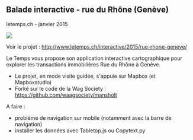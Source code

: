## Balade interactive - rue du Rhône (Genève)
letemps.ch - janvier 2015



![](http://www.letemps.ch/rw/Le_Temps/Quotidien/04_Web/Recherche/rhon.jpg)

Voir le projet : http://www.letemps.ch/interactive/2015/rue-rhone-geneve/

Le Temps vous propose son application interactive cartographique pour explorer les transactions immobilières Rue du Rhône à Genève.

- Le projet, en mode visite guidée, s'appuie sur Mapbox (et Mapboxstudio)
- Forké sur le code de la Wag Society : https://github.com/waagsociety/mansholt

A faire : 
- problème de navigation sur mobile (notamment avec la barre de navigation)
- installer les données avec Tabletop.js ou Copytext.py


